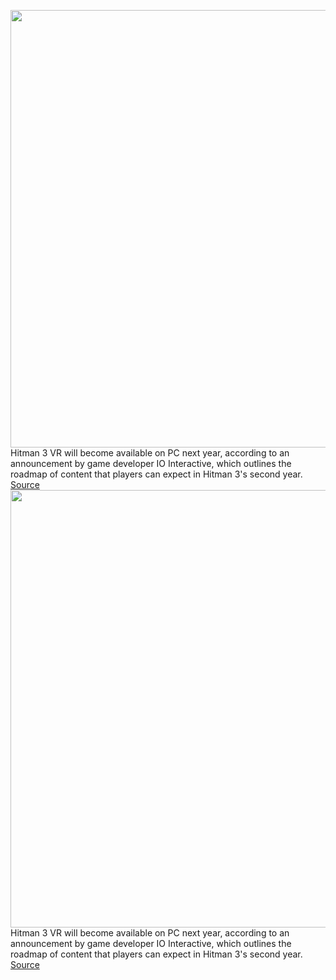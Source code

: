 <img src='https://cdn.vox-cdn.com/thumbor/G609DrQH3lliwKwwrIjb9Efdv04=/0x0:2844x1198/1200x800/filters:focal(1195x372:1649x826)/cdn.vox-cdn.com/uploads/chorus_image/image/70179423/hitman_3_vr.0.png' width='700px' /><br/>
Hitman 3 VR will become available on PC next year, according to an announcement by game developer IO Interactive, which outlines the roadmap of content that players can expect in Hitman 3's second year.
<a href='https://www.theverge.com/2021/11/22/22796927/hitman-3-vr-pc-2022'> Source <a/><img src='https://cdn.vox-cdn.com/thumbor/G609DrQH3lliwKwwrIjb9Efdv04=/0x0:2844x1198/1200x800/filters:focal(1195x372:1649x826)/cdn.vox-cdn.com/uploads/chorus_image/image/70179423/hitman_3_vr.0.png' width='700px' /><br/>
Hitman 3 VR will become available on PC next year, according to an announcement by game developer IO Interactive, which outlines the roadmap of content that players can expect in Hitman 3's second year.
<a href='https://www.theverge.com/2021/11/22/22796927/hitman-3-vr-pc-2022'> Source <a/>